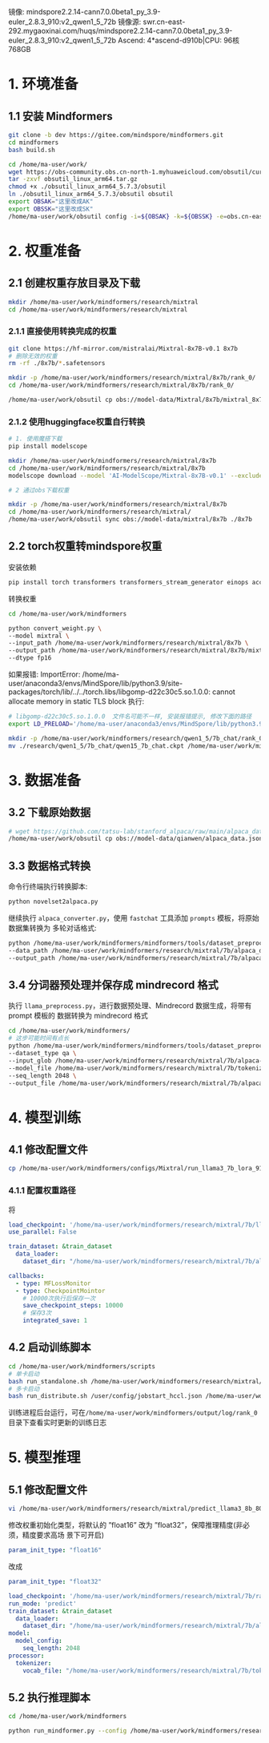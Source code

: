 镜像: mindspore2.2.14-cann7.0.0beta1_py_3.9-euler_2.8.3_910:v2_qwen1_5_72b
镜像源: swr.cn-east-292.mygaoxinai.com/huqs/mindspore2.2.14-cann7.0.0beta1_py_3.9-euler_2.8.3_910:v2_qwen1_5_72b
Ascend: 4*ascend-d910b|CPU: 96核 768GB

# 1. 环境准备

## 1.1 安装 Mindformers

```bash
git clone -b dev https://gitee.com/mindspore/mindformers.git
cd mindformers
bash build.sh

cd /home/ma-user/work/
wget https://obs-community.obs.cn-north-1.myhuaweicloud.com/obsutil/current/obsutil_linux_arm64.tar.gz
tar -zxvf obsutil_linux_arm64.tar.gz
chmod +x ./obsutil_linux_arm64_5.7.3/obsutil
ln ./obsutil_linux_arm64_5.7.3/obsutil obsutil
export OBSAK="这里改成AK"
export OBSSK="这里改成SK"
/home/ma-user/work/obsutil config -i=${OBSAK} -k=${OBSSK} -e=obs.cn-east-292.mygaoxinai.com

```

# 2. 权重准备

## 2.1 创建权重存放目录及下载
```bash
mkdir /home/ma-user/work/mindformers/research/mixtral
cd /home/ma-user/work/mindformers/research/mixtral
```
### 2.1.1 直接使用转换完成的权重

```bash
git clone https://hf-mirror.com/mistralai/Mixtral-8x7B-v0.1 8x7b
# 删除无效的权重
rm -rf ./8x7b/*.safetensors

mkdir -p /home/ma-user/work/mindformers/research/mixtral/8x7b/rank_0/
cd /home/ma-user/work/mindformers/research/mixtral/8x7b/rank_0/

/home/ma-user/work/obsutil cp obs://model-data/Mixtral/8x7b/mixtral_8x7b.ckpt ./mixtral_8x7b.ckpt

```

### 2.1.2 使用huggingface权重自行转换

```bash
# 1. 使用魔搭下载
pip install modelscope

mkdir /home/ma-user/work/mindformers/research/mixtral/8x7b
cd /home/ma-user/work/mindformers/research/mixtral/8x7b
modelscope download --model 'AI-ModelScope/Mixtral-8x7B-v0.1' --exclude '*.pt' --local_dir './'

# 2 通过obs下载权重

mkdir -p /home/ma-user/work/mindformers/research/mixtral/8x7b
cd /home/ma-user/work/mindformers/research/mixtral/
/home/ma-user/work/obsutil sync obs://model-data/mixtral/8x7b ./8x7b

```

## 2.2 torch权重转mindspore权重

安装依赖
```bash
pip install torch transformers transformers_stream_generator einops accelerate
```

转换权重
```bash
cd /home/ma-user/work/mindformers

python convert_weight.py \
--model mixtral \
--input_path /home/ma-user/work/mindformers/research/mixtral/8x7b \
--output_path /home/ma-user/work/mindformers/research/mixtral/8x7b/mixtral_8x7b.ckpt \
--dtype fp16

```

如果报错:
ImportError: /home/ma-user/anaconda3/envs/MindSpore/lib/python3.9/site-packages/torch/lib/../../torch.libs/libgomp-d22c30c5.so.1.0.0: cannot allocate memory in static TLS block
执行:
```bash
# libgomp-d22c30c5.so.1.0.0  文件名可能不一样, 安装报错提示, 修改下面的路径
export LD_PRELOAD='/home/ma-user/anaconda3/envs/MindSpore/lib/python3.9/site-packages/torch.libs/libgomp-d22c30c5.so.1.0.0'
```

```bash
mkdir -p /home/ma-user/work/mindformers/research/qwen1_5/7b_chat/rank_0/
mv ./research/qwen1_5/7b_chat/qwen15_7b_chat.ckpt /home/ma-user/work/mindformers/research/qwen1_5/7b_chat/rank_0/

```

# 3. 数据准备

## 3.2 下载原始数据

```bash
# wget https://github.com/tatsu-lab/stanford_alpaca/raw/main/alpaca_data.json
/home/ma-user/work/obsutil cp obs://model-data/qianwen/alpaca_data.json ./
```

## 3.3 数据格式转换

命令行终端执行转换脚本:

```bash
python novelset2alpaca.py
```

继续执行 `alpaca_converter.py`，使用 `fastchat` 工具添加 `prompts` 模板，将原始数据集转换为 多轮对话格式:

```bash
python /home/ma-user/work/mindformers/mindformers/tools/dataset_preprocess/llama/alpaca_converter.py \
--data_path /home/ma-user/work/mindformers/research/mixtral/7b/alpaca_data.json \
--output_path /home/ma-user/work/mindformers/research/mixtral/7b/alpaca-data-conversation.json
```

## 3.4 分词器预处理并保存成 mindrecord 格式

执行 `llama_preprocess.py`，进行数据预处理、Mindrecord 数据生成，将带有 prompt 模板的
数据转换为 mindrecord 格式

```bash
cd /home/ma-user/work/mindformers/
# 这步可能时间有点长
python /home/ma-user/work/mindformers/mindformers/tools/dataset_preprocess/llama/llama_preprocess.py \
--dataset_type qa \
--input_glob /home/ma-user/work/mindformers/research/mixtral/7b/alpaca-data-conversation.json \
--model_file /home/ma-user/work/mindformers/research/mixtral/7b/tokenizer.model \
--seq_length 2048 \
--output_file /home/ma-user/work/mindformers/research/mixtral/7b/alpaca-fastchat2048.mindrecord

```

# 4. 模型训练

## 4.1 修改配置文件

```bash
cp /home/ma-user/work/mindformers/configs/Mixtral/run_llama3_7b_lora_910b.yaml /home/ma-user/work/mindformers/research/mixtral/run_llama3_7b_lora_910b.yaml
```

### 4.1.1 配置权重路径
将
```yaml
load_checkpoint: '/home/ma-user/work/mindformers/research/mixtral/7b/llama3_7b.ckpt'
use_parallel: False

train_dataset: &train_dataset
  data_loader:
    dataset_dir: "/home/ma-user/work/mindformers/research/mixtral/7b/alpaca-fastchat2048.mindrecord"

callbacks:
  - type: MFLossMonitor
  - type: CheckpointMointor
    # 10000次执行后保存一次
    save_checkpoint_steps: 10000
    # 保存3次
    integrated_save: 1
```


## 4.2 启动训练脚本

```bash
cd /home/ma-user/work/mindformers/scripts
# 单卡启动
bash run_standalone.sh /home/ma-user/work/mindformers/research/mixtral/run_llama3_7b_lora_910b.yaml 0 finetune
# 多卡启动
bash run_distribute.sh /user/config/jobstart_hccl.json /home/ma-user/work/mindformers/research/mixtral/run_llama3_7b_lora_910b.yaml [0,8] finetune
```

训练进程后台运行，可在`/home/ma-user/work/mindformers/output/log/rank_0` 目录下查看实时更新的训练日志

# 5. 模型推理

## 5.1 修改配置文件

```bash
vi /home/ma-user/work/mindformers/research/mixtral/predict_llama3_8b_800T_A2_64G.yaml
```

修改权重初始化类型，将默认的 ”float16” 改为 ”float32”，保障推理精度(非必须，精度要求高场 景下可开启)

```yaml
param_init_type: "float16"
```
改成
```yaml
param_init_type: "float32"
```

```yaml
load_checkpoint: '/home/ma-user/work/mindformers/research/mixtral/7b/rank_0/llama3_7b.ckpt'
run_mode: 'predict'
train_dataset: &train_dataset
  data_loader:
    dataset_dir: "/home/ma-user/work/mindformers/research/mixtral/7b/alpaca-fastchat2048.mindrecord"
model:
  model_config:
    seq_length: 2048
processor:
  tokenizer:
    vocab_file: "/home/ma-user/work/mindformers/research/mixtral/7b/tokenizer.model"
```

## 5.2 执行推理脚本

```bash
cd /home/ma-user/work/mindformers

python run_mindformer.py --config /home/ma-user/work/mindformers/research/mixtral/run_llama3_7b_910b.yaml --run_mode predict --predict_data 'I love Beijing, because' --use_parallel False
```